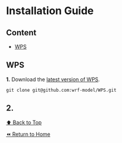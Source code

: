 # Installation Guide

## Content
* [WPS](#wps)


## WPS
**1.** Download the [latest version of WPS](https://github.com/wrf-model/WPS).
```shell
git clone git@github.com:wrf-model/WPS.git
```

**2.** 
---
[⬆️ Back to Top](#overview)

[⏪ Return to Home](readme.md)